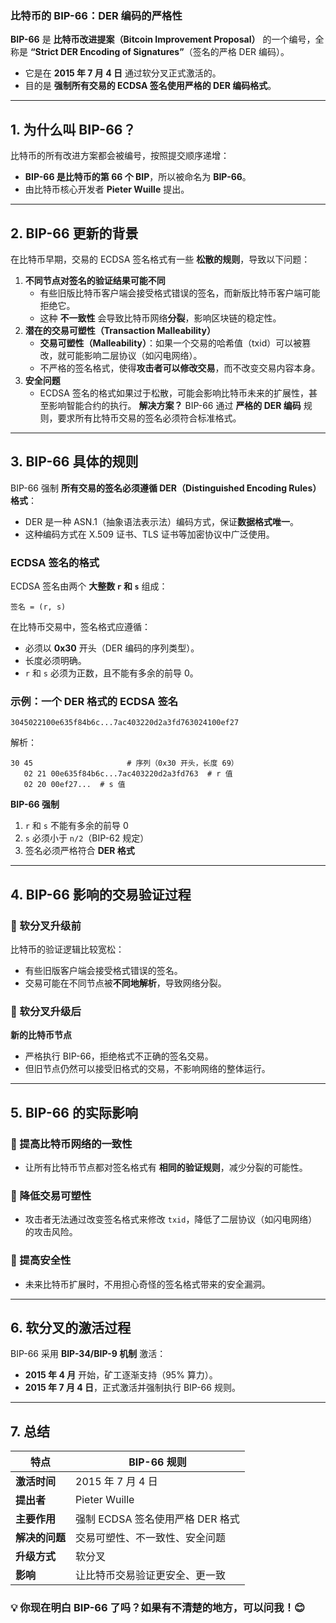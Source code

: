 ### **比特币的 BIP-66：DER 编码的严格性**
**BIP-66** 是 **比特币改进提案（Bitcoin Improvement Proposal）** 的一个编号，全称是 **“Strict DER Encoding of Signatures”**（签名的严格 DER 编码）。
- 它是在 **2015 年 7 月 4 日** 通过软分叉正式激活的。
- 目的是 **强制所有交易的 ECDSA 签名使用严格的 DER 编码格式**。
---
## **1. 为什么叫 BIP-66？**
比特币的所有改进方案都会被编号，按照提交顺序递增：
- **BIP-66 是比特币的第 66 个 BIP**，所以被命名为 **BIP-66**。
- 由比特币核心开发者 **Pieter Wuille** 提出。
---
## **2. BIP-66 更新的背景**
在比特币早期，交易的 ECDSA 签名格式有一些 **松散的规则**，导致以下问题：
1. **不同节点对签名的验证结果可能不同**
    - 有些旧版比特币客户端会接受格式错误的签名，而新版比特币客户端可能拒绝它。
    - 这种 **不一致性** 会导致比特币网络**分裂**，影响区块链的稳定性。
2. **潜在的交易可塑性（Transaction Malleability）**
    - **交易可塑性（Malleability）**：如果一个交易的哈希值（txid）可以被篡改，就可能影响二层协议（如闪电网络）。
    - 不严格的签名格式，使得**攻击者可以修改交易**，而不改变交易内容本身。
3. **安全问题**
    - ECDSA 签名的格式如果过于松散，可能会影响比特币未来的扩展性，甚至影响智能合约的执行。
**解决方案？** BIP-66 通过 **严格的 DER 编码** 规则，要求所有比特币交易的签名必须符合标准格式。
---
## **3. BIP-66 具体的规则**
BIP-66 强制 **所有交易的签名必须遵循 DER（Distinguished Encoding Rules）格式**：
- DER 是一种 ASN.1（抽象语法表示法）编码方式，保证**数据格式唯一**。
- 这种编码方式在 X.509 证书、TLS 证书等加密协议中广泛使用。
### **ECDSA 签名的格式**
ECDSA 签名由两个 **大整数 `r` 和 `s`** 组成：
```text
签名 = (r, s)
```
在比特币交易中，签名格式应遵循：
- 必须以 **0x30** 开头（DER 编码的序列类型）。
- 长度必须明确。
- `r` 和 `s` 必须为正数，且不能有多余的前导 0。
### **示例：一个 DER 格式的 ECDSA 签名**
```hex
3045022100e635f84b6c...7ac403220d2a3fd763024100ef27
```
解析：
```
30 45                     # 序列（0x30 开头，长度 69）
   02 21 00e635f84b6c...7ac403220d2a3fd763  # r 值
   02 20 00ef27...  # s 值
```
**BIP-66 强制**
1. `r` 和 `s` 不能有多余的前导 0
2. `s` 必须小于 `n/2`（BIP-62 规定）
3. 签名必须严格符合 **DER 格式**
---
## **4. BIP-66 影响的交易验证过程**
### **📌 软分叉升级前**
比特币的验证逻辑比较宽松：
- 有些旧版客户端会接受格式错误的签名。
- 交易可能在不同节点被**不同地解析**，导致网络分裂。
### **📌 软分叉升级后**
**新的比特币节点**
- 严格执行 BIP-66，拒绝格式不正确的签名交易。
- 但旧节点仍然可以接受旧格式的交易，不影响网络的整体运行。
---
## **5. BIP-66 的实际影响**
### **🔹 提高比特币网络的一致性**
- 让所有比特币节点都对签名格式有 **相同的验证规则**，减少分裂的可能性。
### **🔹 降低交易可塑性**
- 攻击者无法通过改变签名格式来修改 `txid`，降低了二层协议（如闪电网络）的攻击风险。
### **🔹 提高安全性**
- 未来比特币扩展时，不用担心奇怪的签名格式带来的安全漏洞。
---
## **6. 软分叉的激活过程**
BIP-66 采用 **BIP-34/BIP-9 机制** 激活：
- **2015 年 4 月** 开始，矿工逐渐支持（95% 算力）。
- **2015 年 7 月 4 日**，正式激活并强制执行 BIP-66 规则。
---
## **7. 总结**
|**特点**|**BIP-66 规则**|
|---|---|
|**激活时间**|2015 年 7 月 4 日|
|**提出者**|Pieter Wuille|
|**主要作用**|强制 ECDSA 签名使用严格 DER 格式|
|**解决的问题**|交易可塑性、不一致性、安全问题|
|**升级方式**|软分叉|
|**影响**|让比特币交易验证更安全、更一致|
### **💡 你现在明白 BIP-66 了吗？如果有不清楚的地方，可以问我！😊**